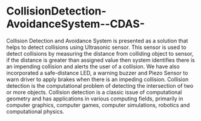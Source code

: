 # CollisionDetection-AvoidanceSystem--CDAS-
Collision Detection and Avoidance System is presented as a solution that helps to detect collisions using Ultrasonic sensor. This sensor is used to detect collisions by measuring the distance from colliding object to sensor, if the distance is greater than assigned value then system identifies there is an impending collision and alerts the user of a collision. We have also incorporated a safe-distance LED, a warning buzzer and Piezo Sensor to warn driver to apply brakes when there is an impeding collision. Collision detection is the computational problem of detecting the intersection of two or more objects. Collision detection is a classic issue of computational geometry and has applications in various computing fields, primarily in computer graphics, computer games, computer simulations, robotics and computational physics. 
